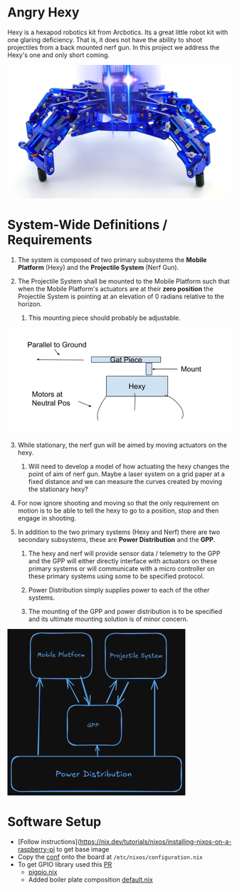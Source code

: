 # Angry Hexy

Hexy is a hexapod robotics kit from Arcbotics. Its a great little robot kit with one glaring deficiency. That is, it does not have the ability to shoot projectiles from a back mounted nerf gun. In this project we address the Hexy's one and only short coming.

![Yes, Yes, Image Funny](./readme_res/angry_hexy.jpeg)

# System-Wide Definitions / Requirements

1) The system is composed of two primary subsystems the **Mobile Platform** (Hexy) and the **Projectile System** (Nerf Gun).

2) The Projectile System shall be mounted to the Mobile Platform such that when the Mobile Platform's actuators are at their **zero position** the Projectile System is pointing at an elevation of 0 radians relative to the horizon.
    
    1) This mounting piece should probably be adjustable.

![Good Image, Yes](./readme_res/Neutral.png)

3) While stationary, the nerf gun will be aimed by moving actuators on the hexy.

    1) Will need to develop a model of how actuating the hexy changes the point of aim of nerf gun. Maybe a laser system on a grid paper at a fixed distance and we can measure the curves created by moving the stationary hexy?

4) For now ignore shooting and moving so that the only requirement on motion is to be able to tell the hexy to go to a position, stop and then engage in shooting.

5) In addition to the two primary systems (Hexy and Nerf) there are two secondary subsystems, these are **Power Distribution** and the **GPP**.

    1) The hexy and nerf will provide sensor data / telemetry to the GPP and the GPP will either directly interface with actuators on these primary systems or will communicate with a micro controller on these primary systems using some to be specified protocol.

    2) Power Distribution simply supplies power to each of the other systems.

    3) The mounting of the GPP and power distribution is to be specified and its ultimate mounting solution is of minor concern.

![blah](./readme_res/Block_Dia_Macro.png)

# Software Setup

* [Follow instructions](https://nix.dev/tutorials/nixos/installing-nixos-on-a-raspberry-pi to get base image
* Copy the [conf](./configuration.nix) onto the board at `/etc/nixos/configuration.nix`
* To get GPIO library used this [PR](https://github.com/NixOS/nixpkgs/pull/316936)
    * [pigpio.nix](./pigpio.nix)
    * Added boiler plate composition [default.nix](./default.nix)

    